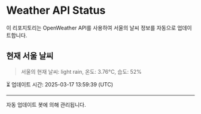 
# Weather API Status

이 리포지토리는 OpenWeather API를 사용하여 서울의 날씨 정보를 자동으로 업데이트합니다.

## 현재 서울 날씨
> 서울의 현재 날씨: light rain, 온도: 3.76°C, 습도: 52%

⏳ 업데이트 시간: 2025-03-17 13:59:39 (UTC)

---
자동 업데이트 봇에 의해 관리됩니다.
